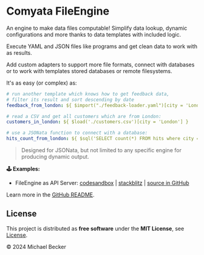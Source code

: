 # Comyata FileEngine

An engine to make data files computable! Simplify data lookup, dynamic configurations and more thanks to data templates with included logic.

Execute YAML and JSON files like programs and get clean data to work with as results.

Add custom adapters to support more file formats, connect with databases or to work with templates stored databases or remote filesystems.

It's as easy (or complex) as:

```yaml
# run another template which knows how to get feedback data,
# filter its result and sort descending by date
feedback_from_london: ${ $import("./feedback-loader.yaml")[city = 'London']^(>feedback_date) }

# read a CSV and get all customers which are from London:
customers_in_london: ${ $load('./customers.csv')[city = 'London'] }

# use a JSONata function to connect with a database:
hits_count_from_london: ${ $sql('SELECT count(*) FROM hits where city = "London"') }
```

> Designed for JSONata, but not limited to any specific engine for producing dynamic output.

**🕹️ Examples:**

- FileEngine as API Server: [codesandbox](https://codesandbox.io/p/devbox/github/comyata/comyata/tree/main/server/fe) | [stackblitz](https://stackblitz.com/github/comyata/comyata/tree/main/server/fe) | [source in GitHub](https://github.com/comyata/comyata/tree/main/server/fe)

Learn more in the [GitHub README](https://github.com/comyata/comyata#setup-runtime).

## License

This project is distributed as **free software** under the **MIT License**, see [License](https://github.com/comyata/comyata/blob/main/LICENSE).

© 2024 Michael Becker

